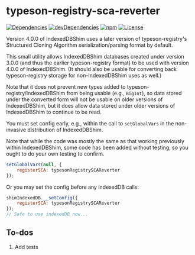 # typeson-registry-sca-reverter

[![Dependencies](https://img.shields.io/david/brettz9/typeson-registry-sca-reverter.svg)](https://david-dm.org/brettz9/typeson-registry-sca-reverter)
[![devDependencies](https://img.shields.io/david/dev/brettz9/typeson-registry-sca-reverter.svg)](https://david-dm.org/brettz9/typeson-registry-sca-reverter?type=dev)
[![npm](http://img.shields.io/npm/v/typeson-registry-sca-reverter.svg)](https://www.npmjs.com/package/typeson-registry-sca-reverter)
[![License](https://img.shields.io/npm/l/typeson-registry-sca-reverter.svg)](LICENSE-MIT.txt)

Version 4.0.0 of IndexedDBShim uses a later version of typeson-registry's
Structured Cloning Algorithm serialization/parsing format by default.

This small utility allows IndexedDBShim databases created under version
3.0.0 (and thus the earlier typeson-registry format) to be used with
version 4.0.0 of IndexedDBShim. (It should also be usable for
converting back typeson-registry storage for non-IndexedDBShim uses as
well.)

Note that it does not prevent new types added to
typeson-registry/IndexedDBShim from being usable (e.g., `BigInt`),
so data stored under the converted form will not be usable on older versions
of IndexedDBShim, but it does allow data stored under older versions of
IndexedDBShim to continue to be read.

You must set config early, e.g., within the call to `setGlobalVars` in
the non-invasive distribution of IndexedDBShim.

Note that while the code was mostly the same as that working previously
within IndexedDBShim, some code has been added without testing, so you
ought to do your own testing to confirm.

```js
setGlobalVars(null, {
    registerSCA: typesonRegistrySCAReverter
});
```

Or you may set the config before any indexedDB calls:

```js
shimIndexedDB.__setConfig({
    registerSCA: typesonRegistrySCAReverter
});
// Safe to use indexedDB now...
```

## To-dos

1. Add tests
